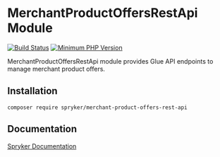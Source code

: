 # MerchantProductOffersRestApi Module
[![Build Status](https://travis-ci.org/spryker/merchant-product-offers-rest-api.svg)](https://travis-ci.org/spryker/merchant-product-offers-rest-api)
[![Minimum PHP Version](https://img.shields.io/badge/php-%3E%3D%207.3-8892BF.svg)](https://php.net/)

MerchantProductOffersRestApi module provides Glue API endpoints to manage merchant product offers.

## Installation

```
composer require spryker/merchant-product-offers-rest-api
```

## Documentation

[Spryker Documentation](https://documentation.spryker.com/module_guide/overview.htm)
